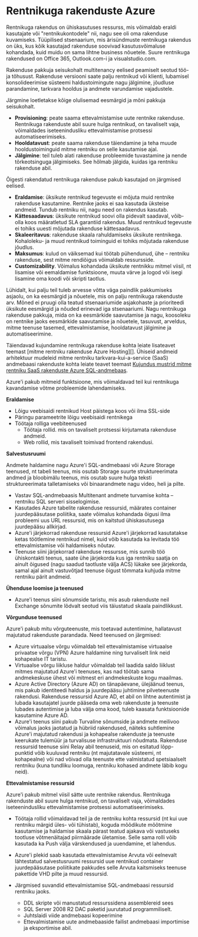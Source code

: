 <properties
    pageTitle="Mitme rentniku Web Application muster | Microsoft Azure'i"
    description="Otsige arhitektuuri ülevaated ja kujundus mustreid, mis on kirjeldatud, kuidas rakendada mitme rentniku veebirakenduse Azure."
    services=""
    documentationCenter=".net"
    authors="wadepickett" 
    manager="wpickett"
    editor=""/>

<tags
    ms.service="active-directory"
    ms.workload="identity"
    ms.tgt_pltfrm="na"
    ms.devlang="dotnet"
    ms.topic="article"
    ms.date="06/05/2015"
    ms.author="wpickett"/>

# <a name="multitenant-applications-in-azure"></a>Rentnikuga rakenduste Azure

Rentnikuga rakendus on ühiskasutuses ressurss, mis võimaldab eraldi kasutajate või "rentnikukontodele" nii, nagu see oli oma rakenduse kuvamiseks. Tüüpilised stsenaarium, mis ärisündmuste rentnikuga rakendus on üks, kus kõik kasutajad rakenduse soovivad kasutusvõimaluse kohandada, kuid muidu on sama lihtne business nõuetele. Suure rentnikuga rakendused on Office 365, Outlook.com-i ja visualstudio.com.

Rakenduse pakkuja seisukohalt multitenancy eelised peamiselt seotud töö- ja tõhusust. Rakenduse versiooni saate palju rentnikud või klienti, lubamisel konsolideerimise süsteemi haldustoimingute nagu jälgimine, jõudluse parandamine, tarkvara hooldus ja andmete varundamise vajadustele.

Järgmine loetletakse kõige olulisemad eesmärgid ja mõni pakkuja seisukohalt.

- **Provisioning**: peate saama ettevalmistamise uute rentnike rakenduse.  Rentnikuga rakenduste abil suure hulga rentnikud, on tavaliselt vaja, võimaldades iseteenindusliku ettevalmistamise protsessi automatiseerimiseks.
- **Hooldatavust**: peate saama rakenduse täiendamine ja teha muude hooldustoiminguid mitme rentniku on selle kasutamise ajal.
- **Jälgimine**: teil tuleb alati rakenduse probleemide tuvastamine ja nende tõrkeotsinguga jälgimiseks. See hõlmab jälgida, kuidas iga rentniku rakenduse abil.

Õigesti rakendatud rentnikuga rakenduse pakub kasutajad on järgmised eelised.

- **Eraldamise**: üksikute rentnikud tegevuste ei mõjuta muid rentnike rakenduse kasutamine. Rentnike jaoks ei saa kasutada üksteise andmeid. Tundub rentniku nii, nagu need on rakendus kasutab.
- **Kättesaadavus**: üksikute rentnikud soovi olla pidevalt saadaval, võib-olla koos määratletud SLA garantiid rakendus. Muud rentnikud tegevuste ei tohiks uuesti mõjutada rakenduse kättesaadavus.
- **Skaleeritavus**: rakenduse skaala rahuldamiseks üksikute rentnikega. Kohaloleku- ja muud rentnikud toiminguid ei tohiks mõjutada rakenduse jõudlus.
- **Maksumus**: kulud on väiksemad kui töötab pühendunud, ühe – rentniku rakenduse, sest mitme rendiõigus võimaldab ressursside.
- **Customizability**. Võimalus kohandada üksikute rentnikku mitmel viisil, nt lisamise või eemaldamise funktsioone, muuta värve ja logod või isegi lisamine oma koodi või skripti taotlus.

Lühidalt, kui palju teil tuleb arvesse võtta väga paindlik pakkumiseks asjaolu, on ka eesmärgid ja nõuetele, mis on palju rentnikuga rakenduste arv. Mõned ei pruugi olla teatud stsenaariumide asjakohaste ja prioriteedi üksikute eesmärgid ja nõuded erinevad iga stsenaariumi. Nagu rentnikuga rakenduse pakkuja, mida on ka eesmärkide saavutamise ja nagu, koosoleku on rentnike jaoks eesmärkide saavutamise ja nõuetele, tasuvust, arveldus, mitme teenuse tasemed, ettevalmistamise, hooldatavust jälgimine ja automatiseerimine.

Täiendavad kujundamine rentnikuga rakenduse kohta leiate lisateavet teemast [mitme rentniku rakenduse Azure Hosting][]. Ühiseid andmeid arhitektuur mudeleid mitme rentniku tarkvara-kui-a-service (SaaS) andmebaasi rakenduste kohta leiate teavet teemast [Kujundus mustrid mitme rentniku SaaS rakenduste Azure SQL-andmebaas](./sql-database/sql-database-design-patterns-multi-tenancy-saas-applications.md). 

Azure'i pakub mitmeid funktsioone, mis võimaldavad teil kui rentnikuga kavandamise võtme probleemide lahendamiseks.

**Eraldamise**

- Lõigu veebisaidi rentnikud Host päistega koos või ilma SSL-side
- Päringu parameetrite lõigu veebisaidi rentnikega
- Töötaja rolliga veebiteenused
    - Töötaja rollid. mis on tavaliselt protsessi kirjutamata rakenduse andmeid.
    - Web rollid, mis tavaliselt toimivad frontend rakendusi.

**Salvestusruumi**

Andmete haldamine nagu Azure'i SQL-andmebaasi või Azure Storage teenused, nt tabeli teenus, mis osutab Storage suurte struktureerimata andmed ja bloobimälu teenus, mis osutab suure hulga teksti struktureerimata talletamiseks või binaarandmete nagu video, heli ja pilte.

- Vastav SQL-andmebaasis Multitenant andmete turvamise kohta – rentniku SQL serveri sisselogimise.
- Kasutades Azure tabelite rakenduse ressursid, määrates container juurdepääsutase poliitika, saate võimalus kohandada õigusi ilma probleemi uus URL ressursid, mis on kaitstud ühiskasutusega juurdepääsu allkirjad.
- Azure'i järjekorrad rakenduse ressursid Azure'i järjekorrad kasutatakse ketas töötlemine rentnikud nimel, kuid võib kasutada ka levitada töö ettevalmistamise või haldamiseks nõutav.
- Teenuse siini järjekorrad rakenduse ressursse, mis sunnib töö ühiskontakti teenus, saate ühe järjekorda kus iga rentniku saatja on ainult õigused (nagu saadud taotluste välja ACS) lükake see järjekorda, samal ajal ainult vastuvõtjad teenuse õigust tõmmata kuhjuda mitme rentniku pärit andmeid.


**Ühenduse loomise ja teenused**

- Azure'i teenus siini sõnumside taristu, mis asub rakenduste neil Exchange sõnumite lõdvalt seotud viis täiustatud skaala paindlikkust.

**Võrgunduse teenused**

Azure'i pakub mitu võrguteenuste, mis toetavad autentimine, hallatavust majutatud rakenduste parandada. Need teenused on järgmised:

- Azure virtuaalse võrgu võimaldab teil ettevalmistamise virtuaalse privaatse võrgu (VPN) Azure haldamine ning turvaliselt link neid kohapealse IT taristu.
- Virtuaalse võrgu liikluse haldur võimaldab teil laadida saldo liiklust mitmes majutatud Azure'i teenuses, kas nad töötab sama andmekeskuse ühest või mitmest eri andmekeskuste kogu maailmas.
- Azure Active Directory (Azure AD) on tänapäevane, ülejäänud teenus, mis pakub identiteedi haldus ja juurdepääsu juhtimine pilveteenuste rakendusi. Rakenduse ressursid Azure AD, et abil on lihtne autentimist ja lubada kasutajatel juurde pääseda oma web rakenduste ja teenuste lubades autentimise ja luba välja oma kood, tuleb kaasata funktsioonide kasutamine Azure AD.
- Azure'i teenus siini pakub Turvaline sõnumside ja andmete meilivoo võimalus jaoks jaotatud ja hübriid rakendused, näiteks suhtlemine Azure'i majutatud rakendusi ja kohapealse rakenduste ja teenuste keerukate tulemüür ja turvalisuse infrastruktuuri nõudmata. Rakenduse ressursid teenuse siini Relay abil teenuseid, mis on esitatud lõpp-punktid võib kuuluvad rentniku (nt majutatavale süsteemi, nt kohapealne) või nad võivad olla teenuste ette valmistatud spetsiaalselt rentniku (kuna tundliku loomuga, rentniku kohased andmete läbib kogu neid).



**Ettevalmistamise ressursid**

Azure'i pakub mitmel viisil sätte uute rentnike rakendus. Rentnikuga rakenduste abil suure hulga rentnikud, on tavaliselt vaja, võimaldades iseteenindusliku ettevalmistamise protsessi automatiseerimiseks.

- Töötaja rollid võimaldavad teil ja de rentniku kohta ressursid (nt kui uue rentniku märgid üles- või tühistab), koguda mõõdikute mõõtmine kasutamise ja haldamise skaala pärast teatud ajakava või vastuseks tootluse võtmenäitajad piirmäärade ületamise. Selle sama rolli võib kasutada ka Push välja värskendused ja uuendamine, et lahendus.
- Azure'i plekid saab kasutada ettevalmistamise Arvuta või eelnevalt lähtestatud salvestusruumi ressursid uue rentnikud container juurdepääsutase poliitikate pakkudes selle Arvuta kaitsmiseks teenuse pakettide VHD pilte ja muud ressursid.
- Järgmised suvandid ettevalmistamise SQL-andmebaasi ressursid rentniku jaoks.

    -   DDL skripte või manustatud ressurssidena assemblereid sees
    -   SQL Server 2008 R2 DAC paketid juurutatud programmiliselt.
    -   Juhtslaidi viide andmebaasi kopeerimine
    -   Ettevalmistamise uute andmebaaside failist andmebaasi importimise ja eksportimise abil.



<!--links-->

[Mitme rentniku rakenduse Azure majutusteenuse]: http://msdn.microsoft.com/library/hh534480.aspx
[Designing Multitenant Applications on Azure]: http://msdn.microsoft.com/library/windowsazure/hh689716
